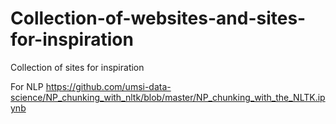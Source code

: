 # Collection-of-websites-and-sites-for-inspiration
Collection of sites for inspiration


For NLP 
https://github.com/umsi-data-science/NP_chunking_with_nltk/blob/master/NP_chunking_with_the_NLTK.ipynb
